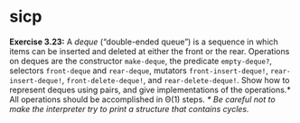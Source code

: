 # sicp

**Exercise 3.23:** A _deque_ (“double-ended queue”) is a sequence in which items can be inserted and deleted at either the front or the rear. Operations on deques are the constructor `make-deque`, the predicate `empty-deque?`, selectors `front-deque` and `rear-deque`, mutators `front-insert-deque!`, `rear-insert-deque!`, `front-delete-deque!`, and `rear-delete-deque!`. Show how to represent deques using pairs, and
give implementations of the operations.* All operations should be accomplished in Θ(1) steps.
_* Be careful not to make the interpreter try to print a structure that contains cycles._
